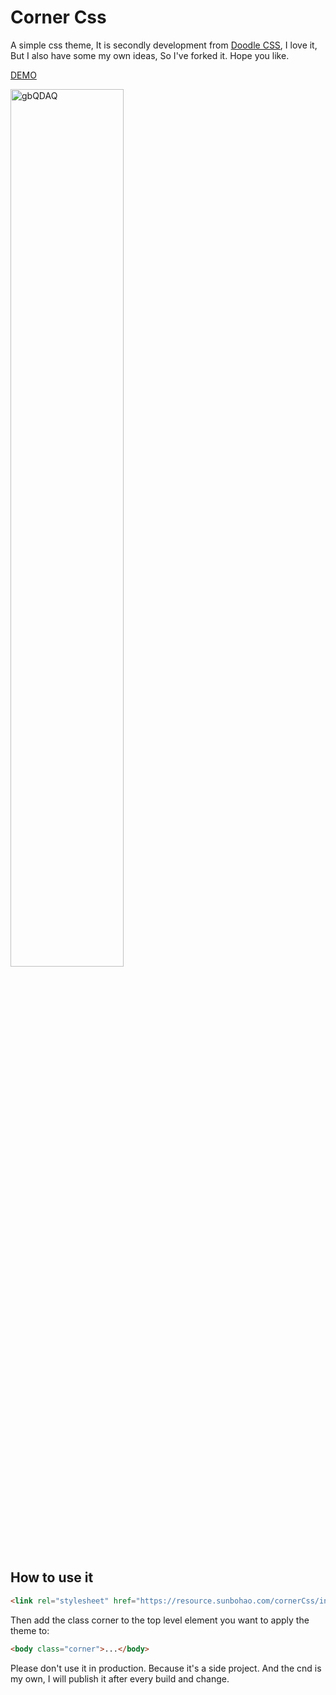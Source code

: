# Corner Css

A simple css theme, It is secondly development from [Doodle CSS](https://github.com/chr15m/DoodleCSS), I love it, But I also have some my own ideas, So I've forked it. Hope you like.

[DEMO](https://mynameisdu.github.io/corner.html)

<img src="https://resource.sunbohao.com/uPic/gbQDAQ.png" alt="gbQDAQ" width='60%'/>

## How to use it

```html
<link rel="stylesheet" href="https://resource.sunbohao.com/cornerCss/index-273b31bd39.css" />
```

Then add the class corner to the top level element you want to apply the theme to:

```html
<body class="corner">...</body>
```

Please don't use it in production. Because it's a side project. And the cnd is my own, I will publish it after every build and change.
